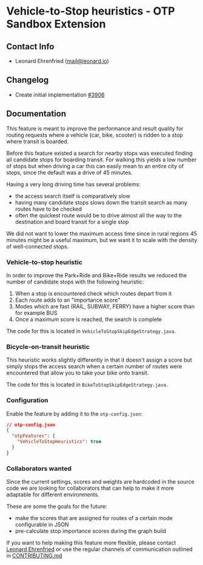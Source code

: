 # Vehicle-to-Stop heuristics - OTP Sandbox Extension

## Contact Info

- Leonard Ehrenfried ([mail@leonard.io](mailto:mail@leonard.io))

## Changelog

- Create initial implementation [#3906](https://github.com/opentripplanner/OpenTripPlanner/pull/3906)

## Documentation

This feature is meant to improve the performance and result quality for routing requests where a
vehicle (car, bike, scooter) is ridden to a stop where transit is boarded.

Before this feature existed a search for nearby stops was executed finding all candidate stops for
boarding transit. For walking this yields a low number of stops but when driving a car this can
easily mean to an entire city of stops, since the default was a drive of 45 minutes.

Having a very long driving time has several problems:

- the access search itself is comparatively slow
- having many candidate stops slows down the transit search as many routes have to be checked
- often the quickest route would be to drive almost all the way to the destination and board transit
  for a single stop

We did not want to lower the maximum access time since in rural regions 45 minutes might be a useful
maximum, but we want it to scale with the density of well-connected stops.

### Vehicle-to-stop heuristic

In order to improve the Park+Ride and Bike+Ride results we reduced the number of candidate stops 
with the following heuristic:

1. When a stop is encountered check which routes depart from it
2. Each route adds to an "importance score"
3. Modes which are fast (RAIL, SUBWAY, FERRY) have a higher score than for example BUS
4. Once a maximum score is reached, the search is complete

The code for this is located in `VehicleToStopSkipEdgeStrategy.java`.

### Bicycle-on-transit heuristic

This heuristic works slightly differently in that it doesn't assign a score but simply stops the
access search when a certain number of routes were encountered that allow you to take your bike
onto transit.

The code for this is located in `BikeToStopSkipEdgeStrategy.java`.

### Configuration

Enable the feature by adding it to the ```otp-config.json```:

```json
// otp-config.json
{
  "otpFeatures": {
    "VehicleToStopHeuristics": true
  }
}
```

### Collaborators wanted

Since the current settings, scores and weights are hardcoded in the source code we are looking for
collaborators that can help to make it more adaptable for different environments.

These are some the goals for the future:

- make the scores that are assigned for routes of a certain mode configurable in JSON
- pre-calculate stop importance scores during the graph build

If you want to help making this feature more flexible, please contact [Leonard Ehrenfried](mailto:mail@leonard.io)
or use the regular channels of communication outlined in [CONTRIBUTING.md](https://github.com/opentripplanner/OpenTripPlanner/blob/dev-2.x/CONTRIBUTING.md#primary-channels-of-communication)
